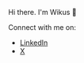 Hi there. I'm Wikus 👋

Connect with me on:
- [LinkedIn](https://pages.github.com/](https://www.linkedin.com/in/wikus-botha/)https://www.linkedin.com/in/wikus-botha/)
- [X](https://twitter.com/WikusBothaX)
